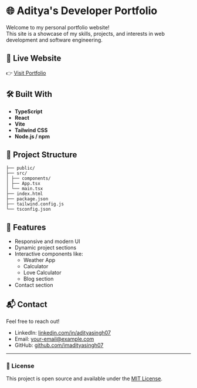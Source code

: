 # 🌐 Aditya's Developer Portfolio

Welcome to my personal portfolio website!  
This site is a showcase of my skills, projects, and interests in web development and software engineering.

## 🚀 Live Website

👉 [Visit Portfolio](https://imadityasingh07.github.io)

## 🛠️ Built With

- **TypeScript**
- **React**
- **Vite**
- **Tailwind CSS**
- **Node.js / npm**

## 📂 Project Structure

```
├── public/
├── src/
│ ├── components/
│ ├── App.tsx
│ └── main.tsx
├── index.html
├── package.json
├── tailwind.config.js
└── tsconfig.json
```

## 📸 Features

- Responsive and modern UI
- Dynamic project sections
- Interactive components like:
  - Weather App
  - Calculator
  - Love Calculator
  - Blog section
- Contact section

## 📬 Contact

Feel free to reach out!

- LinkedIn: [linkedin.com/in/adityasingh07](#)
- Email: [your-email@example.com](#)
- GitHub: [github.com/imadityasingh07](https://github.com/imadityasingh07)

---

### 📝 License

This project is open source and available under the [MIT License](LICENSE).

